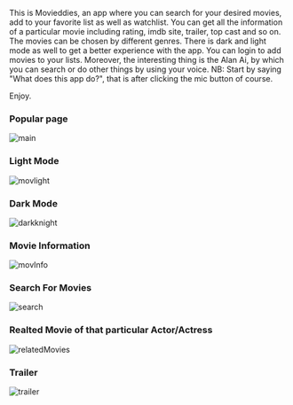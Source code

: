This is Movieddies, an app where you can search for your desired movies, add to your favorite list as well as watchlist. You can get all the information of a particular movie including rating, imdb site, trailer, top cast and so on. The movies can be chosen by different genres. There is dark and light mode as well to get a better experience with the app. You can login to add movies to your lists. Moreover, the interesting thing is the Alan Ai, by which you can search or do other things by using your voice. NB: Start by saying "What does this app do?", that is after clicking the mic button of course. 

Enjoy.

### Popular page
![main](https://user-images.githubusercontent.com/75217894/198062203-3a2b642c-b239-4857-ad5a-37a3a9d984eb.PNG)

### Light Mode
![movlight](https://user-images.githubusercontent.com/75217894/198059652-ad606008-f9fb-4258-b051-6991425154ff.PNG)

### Dark Mode
![darkknight](https://user-images.githubusercontent.com/75217894/198059714-38f550d2-d372-4fa9-b840-0e99909c8ec1.PNG)

### Movie Information
![movInfo](https://user-images.githubusercontent.com/75217894/198063237-533ef034-717d-43c0-a177-9f448a1d2c9b.PNG)

### Search For Movies
![search](https://user-images.githubusercontent.com/75217894/198063396-3a313bd8-2f5e-468d-a19e-a11fcb2b9c45.PNG)

### Realted Movie of that particular Actor/Actress
![relatedMovies](https://user-images.githubusercontent.com/75217894/198061533-ee4f9a4c-9d1b-4e03-95e1-f4f8ffbe307d.PNG)

### Trailer
![trailer](https://user-images.githubusercontent.com/75217894/198061656-53c5e144-6cc8-48ac-b4e2-3422bffed046.PNG)
